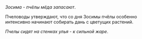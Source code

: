 _Зосима - пчёлы мёда запасают_.

Пчеловоды утверждают, что со дня Зосимы пчёлы особенно интенсивно начинают собирать дань с цветущих растений.

_Пчелы сидят на стенках улья - к сильной жаре_.